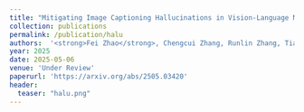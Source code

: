```yaml
---
title: "Mitigating Image Captioning Hallucinations in Vision-Language Models"
collection: publications
permalink: /publication/halu
authors:  '<strong>Fei Zhao</strong>, Chengcui Zhang, Runlin Zhang, Tianyang Wang, and Xi Li'
year: 2025
date: 2025-05-06  
venue: 'Under Review'
paperurl: 'https://arxiv.org/abs/2505.03420'
header:
  teaser: "halu.png"
---
```




